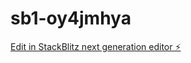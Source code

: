 # sb1-oy4jmhya

[Edit in StackBlitz next generation editor ⚡️](https://stackblitz.com/~/github.com/akkour/sb1-oy4jmhya)